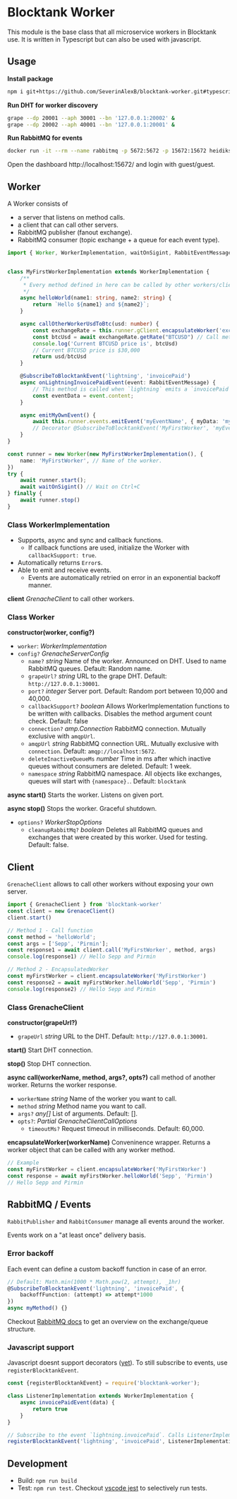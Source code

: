 # Blocktank Worker 

This module is the base class that all microservice workers in Blocktank use. It is written in Typescript but can also be used with javascript.

## Usage

**Install package**
```bash
npm i git+https://github.com/SeverinAlexB/blocktank-worker.git#typescript
```

**Run DHT for worker discovery**
```bash
grape --dp 20001 --aph 30001 --bn '127.0.0.1:20002' &
grape --dp 20002 --aph 40001 --bn '127.0.0.1:20001' &  
```

**Run RabbitMQ for events**
```bash
docker run -it --rm --name rabbitmq -p 5672:5672 -p 15672:15672 heidiks/rabbitmq-delayed-message-exchange:3.10.2-management
```

Open the dashboard http://localhost:15672/ and login with guest/guest.

## Worker

A Worker consists of 
* a server that listens on method calls.
* a client that can call other servers.
* RabbitMQ publisher (fanout exchange).
* RabbitMQ consumer (topic exchange + a queue for each event type).


```typescript
import { Worker, WorkerImplementation, waitOnSigint, RabbitEventMessage } from 'blocktank-worker';


class MyFirstWorkerImplementation extends WorkerImplementation {
    /**
     * Every method defined in here can be called by other workers/clients.
     */
    async helloWorld(name1: string, name2: string) {
        return `Hello ${name1} and ${name2}`;
    }

    async callOtherWorkerUsdToBtc(usd: number) {
        const exchangeRate = this.runner.gClient.encapsulateWorker('exchange_rate') // Get exchangeRate worker
        const btcUsd = await exchangeRate.getRate("BTCUSD") // Call method on exchangeRate worker.
        console.log('Current BTCUSD price is', btcUsd) 
        // Current BTCUSD price is $30,000
        return usd/btcUsd
    }

    @SubscribeToBlocktankEvent('lightning', 'invoicePaid')
    async onLightningInvoicePaidEvent(event: RabbitEventMessage) {
        // This method is called when `lightning` emits a `invoicePaid` event.
        const eventData = event.content;
    }

    async emitMyOwnEvent() {
        await this.runner.events.emitEvent('myEventName', { myData: 'myValue' })
        // Decorator @SubscribeToBlocktankEvent('MyFirstWorker', 'myEventName') subscribes to this event.
    }
}

const runner = new Worker(new MyFirstWorkerImplementation(), {
    name: 'MyFirstWorker', // Name of the worker.
})
try {
    await runner.start();
    await waitOnSigint() // Wait on Ctrl+C
} finally {
    await runner.stop()
}

```

### Class WorkerImplementation

* Supports, async and sync and callback functions.
    * If callback functions are used, initialize the Worker with `callbackSupport: true`.
* Automatically returns `Error`s.
* Able to emit and receive events.
    * Events are automatically retried on error in an exponential backoff manner.

**client** *GrenacheClient* to call other workers.


### Class Worker

**constructor(worker, config?)**

* `worker`: *WorkerImplementation*
* `config?` *GrenacheServerConfig*
    * `name?` *string* Name of the worker. Announced on DHT. Used to name RabbitMQ queues. Default: Random name.
    * `grapeUrl?` *string* URL to the grape DHT. Default: `http://127.0.0.1:30001`.
    * `port?` *integer* Server port. Default: Random port between 10,000 and 40,000.
    * `callbackSupport?` *boolean* Allows WorkerImplementation functions to be written with callbacks. Disables the method argument count check. Default: false
    * `connection?` *amp.Connection* RabbitMQ connection. Mutually exclusive with `amqpUrl`.
    * `amqpUrl` *string* RabbitMQ connection URL. Mutually exclusive with `connection`. Default: `amqp://localhost:5672`.
    * `deleteInactiveQueueMs` *number* Time in ms after which inactive queues without consumers are deleted. Default: 1 week.
    * `namespace` *string* RabbitMQ namespace. All objects like exchanges, queues will start with `{namespace}.`. Default: `blocktank`


**async start()** Starts the worker. Listens on given port.

**async stop()** Stops the worker. Graceful shutdown.

* `options?` *WorkerStopOptions*
    * `cleanupRabbitMq?` *boolean* Deletes all RabbitMQ queues and exchanges that were created by this worker. Used for testing. Default: false.



## Client

`GrenacheClient` allows to call other workers without exposing your own server.

```typescript
import { GrenacheClient } from 'blocktank-worker'
const client = new GrenaceClient()
client.start()

// Method 1 - Call function
const method = 'helloWorld';
const args = ['Sepp', 'Pirmin'];
const response1 = await client.call('MyFirstWorker', method, args)
console.log(response1) // Hello Sepp and Pirmin

// Method 2 - EncapsulatedWorker
const myFirstWorker = client.encapsulateWorker('MyFirstWorker')
const response2 = await myFirstWorker.helloWorld('Sepp', 'Pirmin')
console.log(response2) // Hello Sepp and Pirmin
```

### Class GrenacheClient

**constructor(grapeUrl?)**

* `grapeUrl` *string* URL to the DHT. Default: `http://127.0.0.1:30001`.

**start()** Start DHT connection.

**stop()** Stop DHT connection.


**async call(workerName, method, args?, opts?)** call method of another worker. Returns the worker response.

* `workerName` *string* Name of the worker you want to call.
* `method` *string* Method name you want to call.
* `args?` *any[]* List of arguments. Default: [].
* `opts?`: *Partial GrenacheClientCallOptions*
    * `timeoutMs?` Request timeout in milliseconds. Default: 60,000.

**encapsulateWorker(workerName)** Conveninence wrapper. Returns a worker object that can be called with any worker method.

```typescript
// Example
const myFirstWorker = client.encapsulateWorker('MyFirstWorker')
const response = await myFirstWorker.helloWorld('Sepp', 'Pirmin')
// Hello Sepp and Pirmin
```

## RabbitMQ / Events

`RabbitPublisher` and `RabbitConsumer` manage all events around the worker. 

Events work on a "at least once" delivery basis. 

### Error backoff

Each event can define a custom backoff function in case of an error. 

```typescript
// Default: Math.min(1000 * Math.pow(2, attempt), _1hr)
@SubscribeToBlocktankEvent('lightning', 'invoicePaid', {
    backoffFunction: (attempt) => attempt*1000 
})
async myMethod() {}
```

Checkout [RabbitMQ docs](./docs/rabbitMQ-events.drawio.png) to get an overview on the exchange/queue structure.

### Javascript support

Javascript doesnt support decorators ([yet](https://github.com/tc39/proposal-decorators)). To still subscribe to events, use `registerBlocktankEvent`.

```javascript
const {registerBlocktankEvent} = require('blocktank-worker');

class ListenerImplementation extends WorkerImplementation {
    async invoicePaidEvent(data) {
        return true
    }
}

// Subscribe to the event `lightning.invoicePaid`. Calls ListenerImplementation.invoicePaidEvent.
registerBlocktankEvent('lightning', 'invoicePaid', ListenerImplementation, 'invoicePaidEvent')
```

## Development

- Build: `npm run build`
- Test: `npm run test`. Checkout [vscode jest](https://marketplace.visualstudio.com/items?itemName=Orta.vscode-jest) to selectively run tests.

